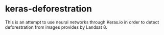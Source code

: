 # keras-deforestration
This is an attempt to use neural networks through Keras.io in order to detect deforestration from images provides by Landsat 8.
